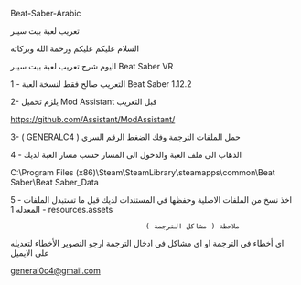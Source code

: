 Beat-Saber-Arabic

تعريب لعبة بيت سيبر

السلام عليكم عليكم ورحمة الله وبركاته 

اليوم شرح تعريب لعبة بيت سيبر Beat Saber VR

1 - التعريب صالح فقط لنسخة العبة Beat Saber 1.12.2

2- يلزم تحميل Mod Assistant  قبل التعريب 

https://github.com/Assistant/ModAssistant/
 
 3-  ( GENERALC4 ) حمل الملفات الترجمة وفك الضغط الرقم السري 

 
 4 - الذهاب الى ملف العبة والدخول الى المسار حسب مسار العبة لديك 

C:\Program Files (x86)\Steam\SteamLibrary\steamapps\common\Beat Saber\Beat Saber_Data

 
5 - اخذ نسخ من الملفات الاصلية وحفظها في المستندات لديك قبل ما تستبدل الملفات المعدله 
1 - resources.assets

                                     ( ملاحظة ( مشاكل الترجمة 
اي أخطاء في الترجمة او اي مشاكل في ادخال الترجمة ارجو التصوير الأخطاء لتعديله على الايميل 

general0c4@gmail.com

